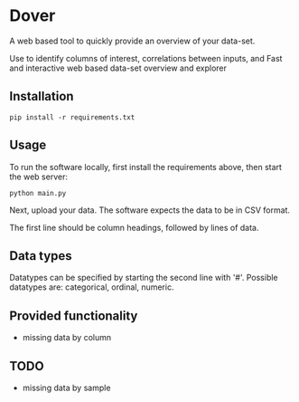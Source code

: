 # Dover
A web based tool to quickly provide an overview of your data-set.

Use to identify columns of interest, correlations between inputs, and
Fast and interactive web based data-set overview and explorer

## Installation

```
pip install -r requirements.txt
```

## Usage

To run the software locally, first install the requirements above, then start the web server:
```
python main.py
```

Next, upload your data. The software expects the data to be in CSV format.

The first line should be column headings, followed by lines of data.

## Data types
Datatypes can be specified by starting the second line with '#'.
Possible datatypes are: categorical, ordinal, numeric.


## Provided functionality

* missing data by column

## TODO
* missing data by sample

